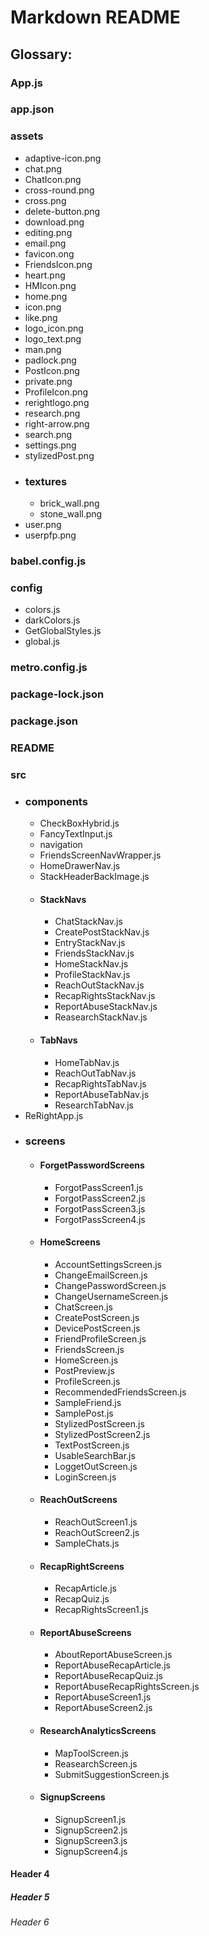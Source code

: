 <!DOCTYPE html>
<!DOCTYPE html>
<html>
   <body>
      <h1>Markdown README</h1>
      <h2> Glossary: </h2>
      <h3>App.js</h3>
      <h3>app.json</h3>
      <h3>assets</h3>
      <ul>
         <li>adaptive-icon.png </li>
         <li>chat.png </li>
         <li>ChatIcon.png </li>
         <li>cross-round.png </li>
         <li>cross.png </li>
         <li>delete-button.png </li>
         <li>download.png </li>
         <li>editing.png </li>
         <li>email.png </li>
         <li>favicon.ong </li>
         <li>FriendsIcon.png </li>
         <li>heart.png </li>
         <li>HMIcon.png </li>
         <li>home.png </li>
         <li>icon.png </li>
         <li>like.png </li>
         <li>logo_icon.png </li>
         <li>logo_text.png </li>
         <li>man.png </li>
         <li>padlock.png </li>
         <li>PostIcon.png </li>
         <li>private.png </li>
         <li>ProfileIcon.png </li>
         <li>rerightlogo.png </li>
         <li>research.png </li>
         <li>right-arrow.png </li>
         <li>search.png </li>
         <li>settings.png </li>
         <li>stylizedPost.png </li>
         <li>
            <h3>textures</h3>
            <ul>
               <li>brick_wall.png </li>
               <li>stone_wall.png </li>
            </ul>
         </li>
         <li> user.png </li>
         <li> userpfp.png </li>
      </ul>
      <h3>babel.config.js</h3>
      <h3>config</h3>
      <ul>
         <li>colors.js </li>
         <li>darkColors.js </li>
         <li>GetGlobalStyles.js </li>
         <li>global.js </li>
      </ul>
      <h3>metro.config.js</h3>
      <h3>package-lock.json</h3>
      <h3>package.json</h3>
      <h3>README</h3>
      <h3>src</h3>
      <ul>
         <li>
            <h3>components</h3>
            <ul>
               <li>CheckBoxHybrid.js </li>
               <li>FancyTextInput.js </li>
               <li>navigation </li>
               <li>FriendsScreenNavWrapper.js </li>
               <li>HomeDrawerNav.js </li>
               <li>StackHeaderBackImage.js </li>
               <li>
                  <h4>StackNavs</h4>
                  <ul>
                     <li>ChatStackNav.js </li>
                     <li>CreatePostStackNav.js </li>
                     <li>EntryStackNav.js </li>
                     <li>FriendsStackNav.js </li>
                     <li>HomeStackNav.js </li>
                     <li>ProfileStackNav.js </li>
                     <li>ReachOutStackNav.js </li>
                     <li>RecapRightsStackNav.js </li>
                     <li>ReportAbuseStackNav.js </li>
                     <li>ReasearchStackNav.js </li>
                  </ul>
               </li>
               <li>
                  <h4>TabNavs</h4>
                  <ul>
                     <li>HomeTabNav.js </li>
                     <li>ReachOutTabNav.js </li>
                     <li>RecapRightsTabNav.js </li>
                     <li>ReportAbuseTabNav.js </li>
                     <li>ResearchTabNav.js </li>
                  </ul>
               </li>
            </ul>
         </li>
         <li>ReRightApp.js
         <li>
            <h3>screens</h3>
            <ul>
               <li>
                  <h4>ForgetPasswordScreens</h4>
                  <ul>
                     <li>ForgotPassScreen1.js </li>
                     <li>ForgotPassScreen2.js </li>
                     <li>ForgotPassScreen3.js </li>
                     <li>ForgotPassScreen4.js </li>
                  </ul>
               </li>
               <li>
                  <h4>HomeScreens</h4>
                  <ul>
                     <li>AccountSettingsScreen.js </li>
                     <li>ChangeEmailScreen.js </li>
                     <li>ChangePasswordScreen.js </li>
                     <li>ChangeUsernameScreen.js </li>
                     <li>ChatScreen.js </li>
                     <li>CreatePostScreen.js </li>
                     <li>DevicePostScreen.js </li>
                     <li>FriendProfileScreen.js </li>
                     <li>FriendsScreen.js </li>
                     <li>HomeScreen.js </li>
                     <li>PostPreview.js </li>
                     <li>ProfileScreen.js </li>
                     <li>RecommendedFriendsScreen.js </li>
                     <li>SampleFriend.js </li>
                     <li>SamplePost.js </li>
                     <li>StylizedPostScreen.js </li>
                     <li>StylizedPostScreen2.js </li>
                     <li>TextPostScreen.js </li>
                     <li>UsableSearchBar.js </li>
                     <li>LoggetOutScreen.js </li>
                     <li>LoginScreen.js </li>
                  </ul>
               </li>
               <li>
                  <h4>ReachOutScreens</h4>
                  <ul>
                     <li>ReachOutScreen1.js </li>
                     <li>ReachOutScreen2.js </li>
                     <li>SampleChats.js </li>
                  </ul>
               </li>
               <li>
                  <h4>RecapRightScreens</h4>
                  <ul>
                     <li>RecapArticle.js </li>
                     <li>RecapQuiz.js </li>
                     <li>RecapRightsScreen1.js </li>
                  </ul>
               </li>
               <li>
                  <h4>ReportAbuseScreens</h4>
                  <ul>
                     <li>AboutReportAbuseScreen.js
                     <li>ReportAbuseRecapArticle.js
                     <li>ReportAbuseRecapQuiz.js
                     <li>ReportAbuseRecapRightsScreen.js
                     <li>ReportAbuseScreen1.js
                     <li>ReportAbuseScreen2.js
                  </ul>
               </li>
               <li>
                  <h4>ResearchAnalyticsScreens</h4>
                  <ul>
                     <li>MapToolScreen.js
                     <li>ReasearchScreen.js
                     <li>SubmitSuggestionScreen.js
                  </ul>
               </li>
               <li>
                  <h4>SignupScreens</h4>
                  <ul>
                     <li>SignupScreen1.js
                     <li>SignupScreen2.js
                     <li>SignupScreen3.js
                     <li>SignupScreen4.js
                  </ul>
               </li>
            </ul>
      </ul>
      <h4>Header 4</h4>
      <h5>Header 5</h5>
      <h6>Header 6</h6>
   </body>
</html>
